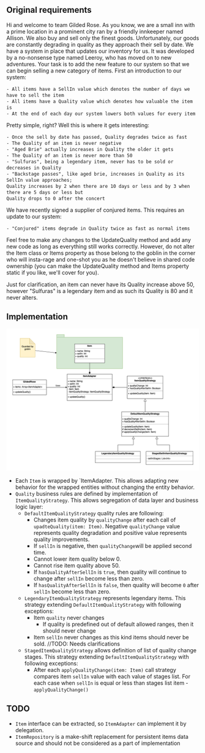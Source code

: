 ## Original requirements

Hi and welcome to team Gilded Rose. As you know, we are a small inn with a prime location in a
prominent city ran by a friendly innkeeper named Allison. We also buy and sell only the finest goods.
Unfortunately, our goods are constantly degrading in quality as they approach their sell by date. We
have a system in place that updates our inventory for us. It was developed by a no-nonsense type named
Leeroy, who has moved on to new adventures. Your task is to add the new feature to our system so that
we can begin selling a new category of items. First an introduction to our system:

	- All items have a SellIn value which denotes the number of days we have to sell the item
	- All items have a Quality value which denotes how valuable the item is
	- At the end of each day our system lowers both values for every item

Pretty simple, right? Well this is where it gets interesting:

	- Once the sell by date has passed, Quality degrades twice as fast
	- The Quality of an item is never negative
	- "Aged Brie" actually increases in Quality the older it gets
	- The Quality of an item is never more than 50
	- "Sulfuras", being a legendary item, never has to be sold or decreases in Quality
	- "Backstage passes", like aged brie, increases in Quality as its SellIn value approaches;
	Quality increases by 2 when there are 10 days or less and by 3 when there are 5 days or less but
	Quality drops to 0 after the concert

We have recently signed a supplier of conjured items. This requires an update to our system:

	- "Conjured" items degrade in Quality twice as fast as normal items

Feel free to make any changes to the UpdateQuality method and add any new code as long as everything
still works correctly. However, do not alter the Item class or Items property as those belong to the
goblin in the corner who will insta-rage and one-shot you as he doesn't believe in shared code
ownership (you can make the UpdateQuality method and Items property static if you like, we'll cover
for you).

Just for clarification, an item can never have its Quality increase above 50, however "Sulfuras" is a
legendary item and as such its Quality is 80 and it never alters.

## Implementation

![Diagram](documentation/diagram.png "Diagram")

* Each `Item` is wrapped by `ItemAdapter. This allows adapting new behavior for the wrapped entities without changing the entity behavior.
* `Quality` business rules are defined by implementation of `ItemQualityStrategy`. This allows segregation of data layer and business logic layer:
    * `DefaultItemQualityStrategy` quality rules are following:
        * Changes item quality by `qualityChange` after each call of `upadteQuality(item: Item)`. Negative `qualityChange` value represents quality degradation and positive value represents quality improvements.
        * If `sellIn` is  negative, then `qualityChange`will be applied second time.
        * Cannot lower item quality below 0.
        * Cannot rise item quality above 50.
        * If `hasQualityAfterSellIn` is `true`, then quality will continue to change after `sellIn` become less than zero. 
        * If `hasQualityAfterSellIn` is `false`, then quality will become `0` after `sellIn` become less than zero.
    *  `LegendaryItemQualityStrategy` represents legendary items. This strategy extending `DefaultItemQualityStrategy` with following exceptions:
        * Item `quality` never changes
            * If quality is predefined out of default allowed ranges, then it should never change 
        * Item `sellIn` never changes as this kind items should never be sold. //TODO: Needs clarifications
    * `StagedItemQualityStrategy` allows definition of list of quality change stages. This strategy extending `DefaultItemQualityStrategy` with following exceptions:
        * After each `applyQualityChange(item: Item)` call strategy compares item `sellIn` value with each value of stages list. For each case when `sellIn` is equal or less than stages list item - `applyQualityChange()`

## TODO

* `Item` interface can be extracted, so `ItemAdapter` can implement it by delegation.
* `ItemRepository` is a make-shift replacement for persistent items data source and should not be considered as a part of implementation
